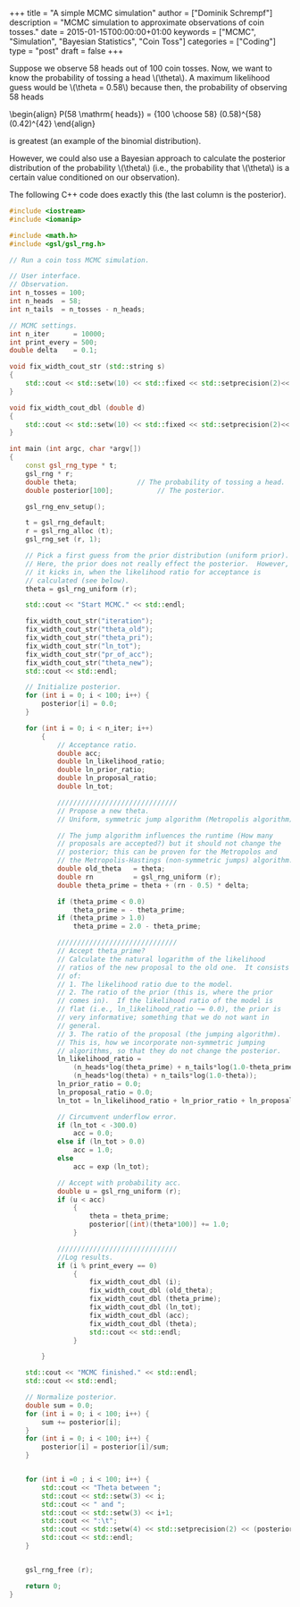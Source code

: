+++
title = "A simple MCMC simulation"
author = ["Dominik Schrempf"]
description = "MCMC simulation to approximate observations of coin tosses."
date = 2015-01-15T00:00:00+01:00
keywords = ["MCMC", "Simulation", "Bayesian Statistics", "Coin Toss"]
categories = ["Coding"]
type = "post"
draft = false
+++

Suppose we observe 58 heads out of 100 coin tosses. Now, we want to know the
probability of tossing a head \\(\theta\\). A maximum likelihood guess would be
\\(\theta = 0.58\\) because then, the probability of observing 58 heads

\begin{align}
  P(58 \mathrm{ heads}) = {100 \choose 58} (0.58)^{58} (0.42)^{42}
\end{align}

is greatest (an example of the binomial distribution).

However, we could also use a Bayesian approach to calculate the posterior
distribution of the probability \\(\theta\\) (i.e., the probability that \\(\theta\\) is
a certain value conditioned on our observation).

The following C++ code does exactly this (the last column is the posterior).

```C++
#include <iostream>
#include <iomanip>

#include <math.h>
#include <gsl/gsl_rng.h>

// Run a coin toss MCMC simulation.

// User interface.
// Observation.
int n_tosses = 100;
int n_heads  = 58;
int n_tails  = n_tosses - n_heads;

// MCMC settings.
int n_iter      = 10000;
int print_every = 500;
double delta    = 0.1;

void fix_width_cout_str (std::string s)
{
    std::cout << std::setw(10) << std::fixed << std::setprecision(2)<< s << "  ";
}

void fix_width_cout_dbl (double d)
{
    std::cout << std::setw(10) << std::fixed << std::setprecision(2)<< d << "  ";
}

int main (int argc, char *argv[])
{
    const gsl_rng_type * t;
    gsl_rng * r;
    double theta;               // The probability of tossing a head.
    double posterior[100];           // The posterior.

    gsl_rng_env_setup();

    t = gsl_rng_default;
    r = gsl_rng_alloc (t);
    gsl_rng_set (r, 1);

    // Pick a first guess from the prior distribution (uniform prior).
    // Here, the prior does not really effect the posterior.  However,
    // it kicks in, when the likelihood ratio for acceptance is
    // calculated (see below).
    theta = gsl_rng_uniform (r);

    std::cout << "Start MCMC." << std::endl;

    fix_width_cout_str("iteration");
    fix_width_cout_str("theta_old");
    fix_width_cout_str("theta_pri");
    fix_width_cout_str("ln_tot");
    fix_width_cout_str("pr_of_acc");
    fix_width_cout_str("theta_new");
    std::cout << std::endl;

    // Initialize posterior.
    for (int i = 0; i < 100; i++) {
        posterior[i] = 0.0;
    }

    for (int i = 0; i < n_iter; i++)
        {
            // Acceptance ratio.
            double acc;
            double ln_likelihood_ratio;
            double ln_prior_ratio;
            double ln_proposal_ratio;
            double ln_tot;

            //////////////////////////////
            // Propose a new theta.
            // Uniform, symmetric jump algorithm (Metropolis algorithm).

            // The jump algorithm influences the runtime (How many
            // proposals are accepted?) but it should not change the
            // posterior; this can be proven for the Metropolos and
            // the Metropolis-Hastings (non-symmetric jumps) algorithm.
            double old_theta   = theta;
            double rn          = gsl_rng_uniform (r);
            double theta_prime = theta + (rn - 0.5) * delta;

            if (theta_prime < 0.0)
                theta_prime = - theta_prime;
            if (theta_prime > 1.0)
                theta_prime = 2.0 - theta_prime;

            //////////////////////////////
            // Accept theta_prime?
            // Calculate the natural logarithm of the likelihood
            // ratios of the new proposal to the old one.  It consists
            // of:
            // 1. The likelihood ratio due to the model.
            // 2. The ratio of the prior (this is, where the prior
            // comes in).  If the likelihood ratio of the model is
            // flat (i.e., ln_likelihood_ratio ~= 0.0), the prior is
            // very informative; something that we do not want in
            // general.
            // 3. The ratio of the proposal (the jumping algorithm).
            // This is, how we incorporate non-symmetric jumping
            // algorithms, so that they do not change the posterior.
            ln_likelihood_ratio =
                (n_heads*log(theta_prime) + n_tails*log(1.0-theta_prime)) -
                (n_heads*log(theta) + n_tails*log(1.0-theta));
            ln_prior_ratio = 0.0;
            ln_proposal_ratio = 0.0;
            ln_tot = ln_likelihood_ratio + ln_prior_ratio + ln_proposal_ratio;

            // Circumvent underflow error.
            if (ln_tot < -300.0)
                acc = 0.0;
            else if (ln_tot > 0.0)
                acc = 1.0;
            else
                acc = exp (ln_tot);

            // Accept with probability acc.
            double u = gsl_rng_uniform (r);
            if (u < acc)
                {
                    theta = theta_prime;
                    posterior[(int)(theta*100)] += 1.0;
                }

            //////////////////////////////
            //Log results.
            if (i % print_every == 0)
                {
                    fix_width_cout_dbl (i);
                    fix_width_cout_dbl (old_theta);
                    fix_width_cout_dbl (theta_prime);
                    fix_width_cout_dbl (ln_tot);
                    fix_width_cout_dbl (acc);
                    fix_width_cout_dbl (theta);
                    std::cout << std::endl;
                }

        }

    std::cout << "MCMC finished." << std::endl;
    std::cout << std::endl;

    // Normalize posterior.
    double sum = 0.0;
    for (int i = 0; i < 100; i++) {
        sum += posterior[i];
    }
    for (int i = 0; i < 100; i++) {
        posterior[i] = posterior[i]/sum;
    }


    for (int i =0 ; i < 100; i++) {
        std::cout << "Theta between ";
        std::cout << std::setw(3) << i;
        std::cout << " and ";
        std::cout << std::setw(3) << i+1;
        std::cout << ":\t";
        std::cout << std::setw(4) << std::setprecision(2) << (posterior[i]);
        std::cout << std::endl;
    }


    gsl_rng_free (r);

    return 0;
}
```
